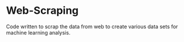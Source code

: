 # Web-Scraping
Code written to scrap the data from web to create various data sets for machine learning analysis.
